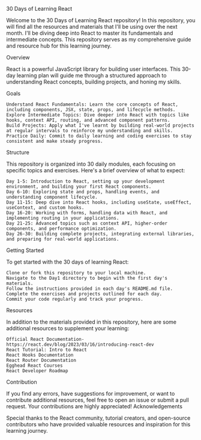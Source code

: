 30 Days of Learning React

Welcome to the 30 Days of Learning React repository! In this repository, you will find all the resources and materials that I'll be using over the next month. I'll be diving deep into React to master its fundamentals and intermediate concepts. This repository serves as my comprehensive guide and resource hub for this learning journey.

Overview

React is a powerful JavaScript library for building user interfaces. This 30-day learning plan will guide me through a structured approach to understanding React concepts, building projects, and honing my skills.

Goals

    Understand React Fundamentals: Learn the core concepts of React, including components, JSX, state, props, and lifecycle methods.
    Explore Intermediate Topics: Dive deeper into React with topics like hooks, context API, routing, and advanced component patterns.
    Build Projects: Apply what I've learnt by building real-world projects at regular intervals to reinforce my understanding and skills.
    Practice Daily: Commit to daily learning and coding exercises to stay consistent and make steady progress.

Structure

This repository is organized into 30 daily modules, each focusing on specific topics and exercises. Here's a brief overview of what to expect:

    Day 1-5: Introduction to React, setting up your development environment, and building your first React components.
    Day 6-10: Exploring state and props, handling events, and understanding component lifecycle.
    Day 11-15: Deep dive into React hooks, including useState, useEffect, useContext, and custom hooks.
    Day 16-20: Working with forms, handling data with React, and implementing routing in your applications.
    Day 21-25: Advanced topics such as context API, higher-order components, and performance optimization.
    Day 26-30: Building complete projects, integrating external libraries, and preparing for real-world applications.

Getting Started

To get started with the 30 days of learning React:

    Clone or fork this repository to your local machine.
    Navigate to the Day1 directory to begin with the first day's materials.
    Follow the instructions provided in each day's README.md file.
    Complete the exercises and projects outlined for each day.
    Commit your code regularly and track your progress.

Resources

In addition to the materials provided in this repository, here are some additional resources to supplement your learning:

    Official React Documentation- https://react.dev/blog/2023/03/16/introducing-react-dev
    React Tutorial: Intro to React
    React Hooks Documentation
    React Router Documentation
    Egghead React Courses
    React Developer Roadmap

Contribution

If you find any errors, have suggestions for improvement, or want to contribute additional resources, feel free to open an issue or submit a pull request. Your contributions are highly appreciated!
Acknowledgements

Special thanks to the React community, tutorial creators, and open-source contributors who have provided valuable resources and inspiration for this learning journey.
